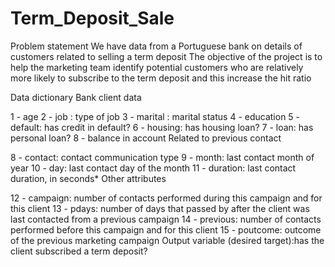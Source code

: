 # Term_Deposit_Sale
Problem statement
We have data from a Portuguese bank on details of customers related to selling a term deposit The objective of the project is to help the marketing team identify potential customers who are relatively more likely to subscribe to the term deposit and this increase the hit ratio

Data dictionary
Bank client data

1 - age
2 - job : type of job
3 - marital : marital status
4 - education
5 - default: has credit in default?
6 - housing: has housing loan?
7 - loan: has personal loan?
8 - balance in account
Related to previous contact

8 - contact: contact communication type
9 - month: last contact month of year
10 - day: last contact day of the month
11 - duration: last contact duration, in seconds*
Other attributes

12 - campaign: number of contacts performed during this campaign and for this client
13 - pdays: number of days that passed by after the client was last contacted from a previous campaign
14 - previous: number of contacts performed before this campaign and for this client
15 - poutcome: outcome of the previous marketing campaign
Output variable (desired target):has the client subscribed a term deposit?
